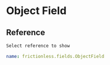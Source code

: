 # Object Field

## Reference

```markdown tabs=Select
Select reference to show
```

```yaml reference tabs=ObjectField
name: frictionless.fields.ObjectField
```
